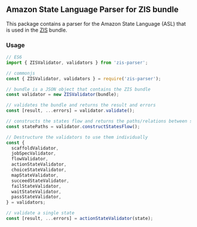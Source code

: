 ## Amazon State Language Parser for ZIS bundle

This package contains a parser for the Amazon State Language (ASL) that is used in the [ZIS](https://developer.zendesk.com/documentation/integration-services/) bundle.

### Usage

```js
// ES6
import { ZISValidator, validators } from 'zis-parser';

// commonjs
const { ZISValidator, validators } = require('zis-parser');

// bundle is a JSON object that contains the ZIS bundle
const validator = new ZISValidator(bundle);

// validates the bundle and returns the result and errors
const [result, ...errors] = validator.validate();

// constructs the states flow and returns the paths/relations between states
const statePaths = validator.constructStatesFlow();

// Destructure the validators to use them individually
const {
  scaffoldValidator,
  jobSpecValidator,
  flowValidator,
  actionStateValidator,
  choiceStateValidator,
  mapStateValidator,
  succeedStateValidator,
  failStateValidator,
  waitStateValidator,
  passStateValidator,
} = validators;

// validate a single state
const [result, ...errors] = actionStateValidator(state);
```
